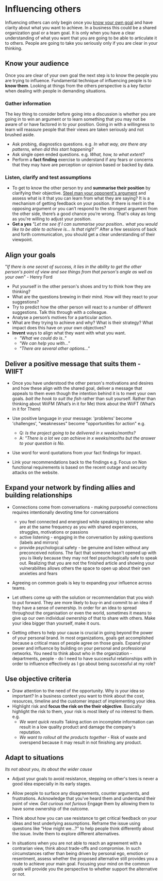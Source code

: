 # Influencing others

Influencing others can only begin once you [know your own goal](Self%20Awareness.md) and have clarity about what you want to achieve. In a business this could be a shared organization goal or a team goal. It is only when you have a clear understanding of what you want that you are going to be able to articulate it to others. People are going to take you seriously only if you are clear in your thinking.

## Know your audience

Once you are clear of your own goal the next step is to know the people you are trying to influence. Fundamental technique of influencing  people is to **know them**. Looking at things from the others perspective is a key factor when dealing with people in demanding situations.

### Gather information

The key thing to consider before going into a discussion is whether you are going in to win an argument or to learn something that you may not be aware of or have factored in to your position. Going in with a willingness to learn will reassure people that their views are taken seriously and not brushed aside.

* Ask probing, diagnostics questions. e.g. *In what way, are there any patterns, when did this start happening?*
* Ask single open ended questions. e.g. *What, how, to what extent?*
* Perform a **fact finding** exercise to understand if any fears or concerns that they may have are perception or opinion based or backed by data.

### Listen, clarify and test assumptions

* To get to know the other person try and **summarise their position** by clarifying their objective. [Steel man your opponent's argument](https://constantrenewal.com/steel-man) and assess what is it that you can learn from what they are saying? It is a mechanism of getting feedback on your position. If there is merit in the opposing argument or you can’t respond to the strongest argument from the other side, there’s a good chance you’re wrong. That's okay as long as you're willing to adjust your position.
* **Get a yes** *"Let me see if I can summarise your position.. what you would like to be able to achieve is... Is that right?"* After a few sessions of back and forth communication, you should get a clear understanding of their viewpoint.

## Align your goals

"*If there is one secret of success, it lies in the ability to get the other person's point of view and see things from that person's angle as well as your own*" - Henry Ford

* Put yourself in the other person's shoes and try to think how they are thinking?
* What are the questions brewing in their mind. How will they react to your suggestions?
* Try to predict how the other person will react to a number of different suggestions. Talk this through with a colleague.
* Analyse a person’s motives for a particular action.
* What are they trying to achieve and why? What is their strategy? What impact does this have on your own objectives?
* **Invent** ways to align what they want with what you want.
  * *"What we could do is.."*
  * *"We can help you with..."*
  * *"There are several other options..."*

## Deliver a positive message that suits them - WIIFT

* Once you have understood the other person's motivations and desires and how these align with the shared goal, deliver a message that appeals to them even though the intention behind it is to meet your own goals. *bait the hook to suit the fish* rather than suit yourself. Rather than thinking about WiiFM (What’s in it for Me) think about the WiiFT (What’s in it for Them)

* Use positive language in your message: 'problems' become 'challenges', "weaknesses" become "opportunities for action" e.g.
  * Q: *Is the project going to be delivered in x weeks/months?*
  * A: *"There is a lot we can achieve in x weeks/months but the answer to your question is No.*

* Use word for word quotations from your fact findings for impact.
* Link your recommendations back to the findings e.g. Focus on Non functional requirements is based on the recent outage and security attacks on the website.

## Expand your network by finding allies and building relationships

* Connections come from conversations - making purposeful connections requires intentionally devoting time for conversations
  * you feel connected and energised while speaking to someone who are at the same frequency as you with shared experiences, struggles, motivations or passions
  * active listening - engaging in the conversation by asking questions (labels and mirrors)
  * provide psychological safety - be genuine and listen without any preconceived notions. The fact that someone hasn't opened up with you is likely because they may not feel psychologically safe to speak out. Realizing that you are not the finished article and showing your vulnerabilites allows others the space to open up about their own anxieties and fears
 
* Agreeing on common goals is key to expanding your influence across teams.

* Let others come up with the solution or recommendation that you wish to put forward. They are more likely to buy-in and commit to an idea if they have a sense of ownership. In order for an idea to spread throughout the organisation or even the world, sometimes it means to give up our own individual ownership of that to share with others. Make your idea bigger than yourself, make it ours.

* Getting others to help your cause is crucial in going beyond the power of your personal brand. In most organizations, goals get accomplished because a critical mass of people agree on those goals. Expand your power and influence by building on your personal and professional networks. You need to think about who in the organization - departments, people - do I need to have successful relationships with in order to influence effectively as I go about being successful at my role?

## Use objective criteria

* Draw attention to the need of the opportunity. Why is your idea so important? In a business context you want to think about the cost, resources, timeline and the customer impact of implementing your idea.
* Highlight risk and **focus the risk on the their objective**. Basically highlight the risk to them, your risk is most likely of no interest to them. e.g.
  * *We want quick results*  Taking action on incomplete information can result in a low quality product and damage the company's reputation.
  * *We want to rollout all the products together* - Risk of waste and overspend because it may result in not finishing any product.

## Adapt to situations

*Its not about you, its about the wider cause*

* Adjust your goals to avoid resistance, stepping on other's toes is never a good idea especially in its early stages.
  
* Allow people to surface any disagreements, counter arguments, and frustrations. Acknowledge that you've heard them and understand their point of view. *Get curious not furious* Engage them by allowing them to have some ownership of the outcome.

* Think about how you can use resistance to get critical feedback on your ideas and test underlying assumptions. Reframe the issue using questions like “How might we…?" to help people think differently about the issue. Invite them to explore different alternatives.

* In situations when you are not able to reach an agreement with a contrarian view, think about trade-offs and compromise. In such circumstances rather than being driven by personal ego, emotion or resentment, assess whether the proposed alternative still provides you a route to achieve your main goal. Focusing your mind on the common goals will provide you the perspective to whether support the alternative or not.
